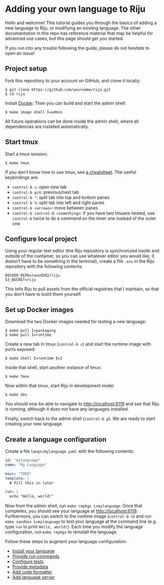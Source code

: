 # Adding your own language to Riju

Hello and welcome! This tutorial guides you through the basics of
adding a new language to Riju, or modifying an existing language. The
other documentation in this repo has reference material that may be
helpful for advanced use cases, but this page should get you started.

If you run into any trouble following the guide, please do not
hesitate to open an issue!

## Project setup

Fork this repository to your account on GitHub, and clone it locally:

```
$ git clone https://github.com/yourname/riju.git
$ cd riju
```

Install [Docker](https://www.docker.com/). Then you can build and
start the admin shell:

```
$ make image shell I=admin
```

All future operations can be done inside the admin shell, where all
dependencies are installed automatically.

## Start tmux

Start a tmux session:

```
$ make tmux
```

If you don't know how to use tmux, see [a
cheatsheet](https://danielmiessler.com/study/tmux/). The useful
keybindings are:

* `control-b c`: open new tab
* `control-b p/n`: previous/next tab
* `control-b "`: split tab into top and bottom panes
* `control-b %`: split tab into left and right panes
* `control-b <arrows>`: move between panes
* `control-b control-b <something>`: if you have two tmuxes nested,
  use `control-b` twice to do a command on the inner one instead of
  the outer one

## Configure local project

Using your regular text editor (the Riju repository is synchronized
inside and outside of the container, so you can use whatever editor
you would like, it doesn't have to be something in the terminal),
create a file `.env` in the Riju repository with the following
contents:

```
DOCKER_REPO=raxod502/riju
S3_BUCKET=riju
```

This tells Riju to pull assets from the official registries that I
maintain, so that you don't have to build them yourself.

## Set up Docker images

Download the two Docker images needed for testing a new language:

```
$ make pull I=packaging
$ make pull I=runtime
```

Create a new tab in tmux (`control-b c`) and start the runtime image
with ports exposed:

```
$ make shell I=runtime E=1
```

Inside that shell, start another instance of tmux:

```
$ make tmux
```

Now within that tmux, start Riju in development mode:

```
$ make dev
```

You should now be able to navigate to <http://localhost:6119> and see
that Riju is running, although it does not have any languages
installed.

Finally, switch back to the admin shell (`control-b p`). We are ready
to start creating your new language.

## Create a language configuration

Create a file `langs/mylanguage.yaml` with the following contents:

```yaml
id: "mylanguage"
name: "My Language"

main: "TODO"
template: |
  # Fill this in later

run: |
  echo "Hello, world!"
```

Now from the admin shell, run `make repkgs L=mylanguage`. Once that
completes, you should see your language at <http://localhost:6119>.
Furthermore, you can switch to the runtime image (`control-b n`) and
run `make sandbox L=mylanguage` to test your language at the command
line (e.g. type `run` to print `Hello, world!`). Each time you modify
the language configuration, run `make repkgs` to reinstall the
language.

Follow these steps to augment your language configuration:

* [Install your language](tutorial/install.md)
* [Provide run commands](tutorial/run.md)
* [Configure tests](tutorial/tests.md)
* [Provide metadata](tutorial/metadata.md)
* [Add code formatter](tutorial/formatter.md)
* [Add language server](tutorial/lsp.md)
